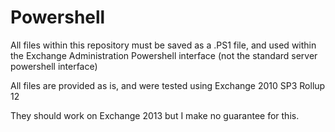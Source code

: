 # Powershell

All files within this repository must be saved as a .PS1 file, and used within the Exchange Administration Powershell interface (not the standard server powershell interface)

All files are provided as is, and were tested using Exchange 2010 SP3 Rollup 12

They should work on Exchange 2013 but I make no guarantee for this.
